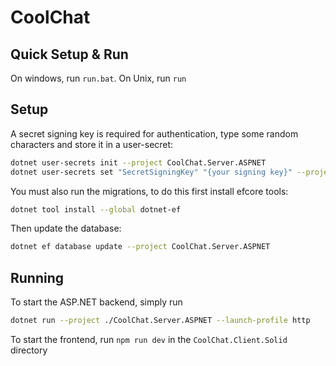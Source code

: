 # CoolChat

## Quick Setup & Run

On windows, run `run.bat`. On Unix, run `run`

## Setup

A secret signing key is required for authentication, type some random characters
and store it in a user-secret:

```bash
dotnet user-secrets init --project CoolChat.Server.ASPNET
dotnet user-secrets set "SecretSigningKey" "{your signing key}" --project CoolChat.Server.ASPNET
```

You must also run the migrations, to do this first install efcore tools:

```bash
dotnet tool install --global dotnet-ef
```

Then update the database:

```bash
dotnet ef database update --project CoolChat.Server.ASPNET
```

## Running

To start the ASP.NET backend, simply run

```bash
dotnet run --project ./CoolChat.Server.ASPNET --launch-profile http
```

To start the frontend, run `npm run dev` in the `CoolChat.Client.Solid` directory